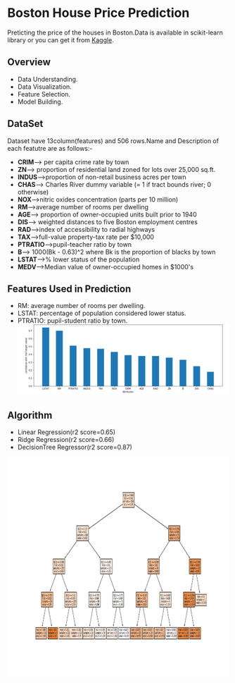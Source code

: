 # Boston House Price Prediction
Preticting the price of the houses in Boston.Data is available in scikit-learn library or you can get it from <a href="https://www.kaggle.com/schirmerchad/bostonhoustingmlnd">Kaggle</a>.



## Overview
- Data Understanding.
- Data Visualization.
- Feature Selection.
- Model Building.


## DataSet 
Dataset have 13column(features) and 506 rows.Name and Description of each featutre are as follows:-
 - **CRIM**--> per capita crime rate by town
- **ZN**--> proportion of residential land zoned for lots over 25,000 sq.ft.
- **INDUS**-->proportion of non-retail business acres per town
- **CHAS**--> Charles River dummy variable (= 1 if tract bounds river; 0 otherwise)
- **NOX**-->nitric oxides concentration (parts per 10 million)
- **RM**-->average number of rooms per dwelling
- **AGE**--> proportion of owner-occupied units built prior to 1940
- **DIS**--> weighted distances to five Boston employment centres
- **RAD**-->index of accessibility to radial highways
- **TAX**-->full-value property-tax rate per $10,000
- **PTRATIO**-->pupil-teacher ratio by town
- **B**--> 1000(Bk - 0.63)^2 where Bk is the proportion of blacks by town
- **LSTAT**-->% lower status of the population
- **MEDV**-->Median value of owner-occupied homes in $1000's

## Features Used in Prediction

- RM: average number of rooms per dwelling.
- LSTAT: percentage of population considered lower status.
- PTRATIO: pupil-student ratio by town.
![important features bar graph](imp_features.png)

## Algorithm
- Linear Regression(r2 score=0.65)
- Ridge Regression(r2 score=0.66)
- DecisionTree Regressor(r2 score=0.87)

<img src="decision_tree.png" alt="DecisionTree" width="1400" height="500" />
